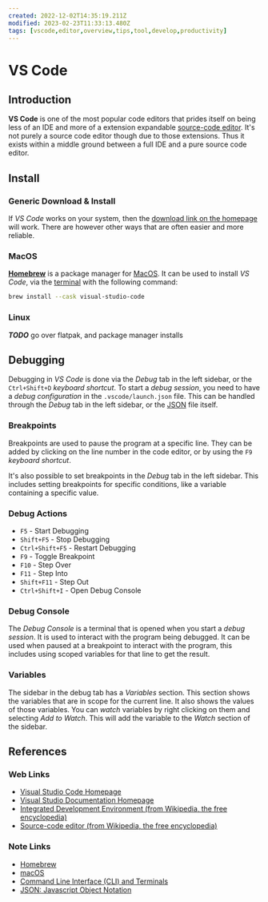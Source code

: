 ```yaml
---
created: 2022-12-02T14:35:19.211Z
modified: 2023-02-23T11:33:13.480Z
tags: [vscode,editor,overview,tips,tool,develop,productivity]
---
```

# VS Code

## Introduction

**VS Code** is one of the most popular code editors that prides itself on
being less of an IDE and more of a extension expandable
[source-code editor][code-editor-wiki].
It's not purely a source code editor though due
to those extensions.
Thus it exists within a middle ground between a full IDE and a pure source code editor.

## Install

### Generic Download & Install

If *VS Code* works on your system,
then the [download link on the homepage][vscode-home] will work.
There are however other ways that are often easier and more reliable.

### MacOS

[**Homebrew**][homebrew-zk] is a package manager for [MacOS][macos-zk].
It can be used to install *VS Code*,
via the [terminal][cli-zk] with the following command:

```bash
brew install --cask visual-studio-code
```

### Linux

***TODO*** go over flatpak, and package manager installs

## Debugging

Debugging in *VS Code* is done via the *Debug* tab in the left sidebar,
or the `Ctrl+Shift+D` *keyboard shortcut*.
To start a *debug session*,
you need to have a *debug configuration* in the `.vscode/launch.json` file.
This can be handled through the *Debug* tab in the left sidebar,
or the [JSON][json-zk] file itself.

### Breakpoints

Breakpoints are used to pause the program at a specific line.
They can be added by clicking on the line number in the code editor,
or by using the `F9` *keyboard shortcut*.

It's also possible to set breakpoints in the *Debug* tab in the left sidebar.
This includes setting breakpoints for specific conditions,
like a variable containing a specific value.

### Debug Actions

* `F5` - Start Debugging
* `Shift+F5` - Stop Debugging
* `Ctrl+Shift+F5` - Restart Debugging
* `F9` - Toggle Breakpoint
* `F10` - Step Over
* `F11` - Step Into
* `Shift+F11` - Step Out
* `Ctrl+Shift+I` - Open Debug Console

### Debug Console

The *Debug Console* is a terminal that is opened when you start a *debug session*.
It is used to interact with the program being debugged.
It can be used when paused at a breakpoint to interact with the program,
this includes using scoped variables for that line to get the result.

### Variables

The sidebar in the debug tab has a *Variables* section.
This section shows the variables that are in scope for the current line.
It also shows the values of those variables.
You can *watch* variables by right clicking on them and selecting *Add to Watch*.
This will add the variable to the *Watch* section of the sidebar.

## References

### Web Links

* [Visual Studio Code Homepage][vscode-home]
* [Visual Studio Documentation Homepage][vscode-docs-home]
* [Integrated Development Environment (from Wikipedia, the free encyclopedia)][ide-wiki]
* [Source-code editor (from Wikipedia, the free encyclopedia)][code-editor-wiki]

<!-- Hidden Reference Links Below Here -->
[vscode-home]: https://code.visualstudio.com "Visual Studio Code Homepage"
[vscode-docs-home]: https://code.visualstudio.com/Docs "Visual Studio Documentation Homepage"
[ide-wiki]: https://en.wikipedia.org/wiki/Integrated_development_environment "Integrated Development Environment (from Wikipedia, the free encyclopedia)"
[code-editor-wiki]: https://en.wikipedia.org/wiki/Source-code_editor "Source-code editor (from Wikipedia, the free encyclopedia)"

### Note Links

* [Homebrew][homebrew-zk]
* [macOS][macos-zk]
* [Command Line Interface (CLI) and Terminals][cli-zk]
* [JSON: Javascript Object Notation][json-zk]

<!-- Hidden Reference Links Below Here -->
[homebrew-zk]: ./homebrew.md "Homebrew"
[macos-zk]: ./macos.md "macOS"
[cli-zk]: ./cli.md "Command Line Interface (CLI) and Terminals"
[json-zk]: ./json.md "JSON: Javascript Object Notation"
